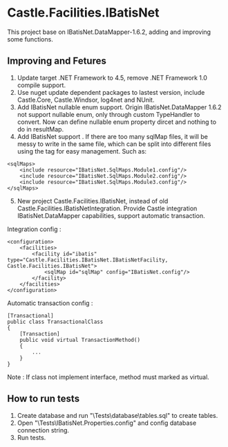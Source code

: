 # Castle.Facilities.IBatisNet

This project base on IBatisNet.DataMapper-1.6.2, adding and improving some functions.

## Improving and Fetures

1. Update target .NET Framework to 4.5, remove .NET Framework 1.0 compile support.
2. Use nuget update dependent packages to lastest version, include Castle.Core, Castle.Windsor, log4net and NUnit.
3. Add IBatisNet nullable enum support.
Origin IBatisNet.DataMapper 1.6.2 not support nullable enum, only through custom TypeHandler to convert. Now can define nullable enum property dircet and nothing to do in resultMap.
4. Add IBatisNet <sqlMaps> support <include>.
If there are too many sqlMap files, it will be messy to write in the same file, which can be split into different files using the <include> tag for easy management. Such as:
```
<sqlMaps>
    <include resource="IBatisNet.SqlMaps.Module1.config"/>
    <include resource="IBatisNet.SqlMaps.Module2.config"/>
    <include resource="IBatisNet.SqlMaps.Module3.config"/>
</sqlMaps>
```
5. New project Castle.Facilities.IBatisNet,  instead of old Castle.Facilities.IBatisNetIntegration. Provide Castle integration IBatisNet.DataMapper capabilities, support automatic transaction.

Integration config :
```
<configuration>
    <facilities>
        <facility id="ibatis" type="Castle.Facilities.IBatisNet.IBatisNetFacility, Castle.Facilities.IBatisNet">
            <sqlMap id="sqlMap" config="IBatisNet.config"/>
        </facility>
    </facilities>
</configuration>
```
Automatic transaction config :
```
[Transactional]
public class TransactionalClass
{
    [Transaction]
    public void virtual TransactionMethod()
    {
        ...
    }
}
```
Note : If class not implement interface, method must marked as virtual.

## How to run tests
1. Create database and run "\Tests\database\tables.sql" to create tables.
2. Open "\Tests\IBatisNet.Properties.config" and config database connection string.
3. Run tests.


